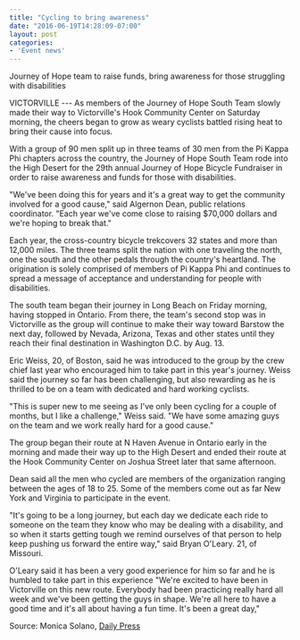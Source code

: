```yaml
---
title: "Cycling to bring awareness"
date: "2016-06-19T14:28:09-07:00"
layout: post
categories:
- 'Event news'
---
```


Journey of Hope team to raise funds, bring awareness for those struggling with disabilities

VICTORVILLE --- As members of the Journey of Hope South Team slowly made their way to Victorville's Hook Community Center on Saturday morning, the cheers began to grow as weary cyclists battled rising heat to bring their cause into focus.

With a group of 90 men split up in three teams of 30 men from the Pi Kappa Phi chapters across the country, the Journey of Hope South Team rode into the High Desert for the 29th annual Journey of Hope Bicycle Fundraiser in order to raise awareness and funds for those with disabilities.

"We've been doing this for years and it's a great way to get the community involved for a good cause," said Algernon Dean, public relations coordinator. "Each year we've come close to raising $70,000 dollars and we're hoping to break that."

Each year, the cross-country bicycle trekcovers 32 states and more than 12,000 miles. The three teams split the nation with one traveling the north, one the south and the other pedals through the country's heartland. The origination is solely comprised of members of Pi Kappa Phi and continues to spread a message of acceptance and understanding for people with disabilities.

The south team began their journey in Long Beach on Friday morning, having stopped in Ontario. From there, the team's second stop was in Victorville as the group will continue to make their way toward Barstow the next day, followed by Nevada, Arizona, Texas and other states until they reach their final destination in Washington D.C. by Aug. 13.

Eric Weiss, 20, of Boston, said he was introduced to the group by the crew chief last year who encouraged him to take part in this year's journey. Weiss said the journey so far has been challenging, but also rewarding as he is thrilled to be on a team with dedicated and hard working cyclists.

"This is super new to me seeing as I've only been cycling for a couple of months, but I like a challenge," Weiss said. "We have some amazing guys on the team and we work really hard for a good cause."

The group began their route at N Haven Avenue in Ontario early in the morning and made their way up to the High Desert and ended their route at the Hook Community Center on Joshua Street later that same afternoon.

Dean said all the men who cycled are members of the organization ranging between the ages of 18 to 25. Some of the members come out as far New York and Virginia to participate in the event.

"It's going to be a long journey, but each day we dedicate each ride to someone on the team they know who may be dealing with a disability, and so when it starts getting tough we remind ourselves of that person to help keep pushing us forward the entire way," said Bryan O'Leary. 21, of Missouri.

O'Leary said it has been a very good experience for him so far and he is humbled to take part in this experience "We're excited to have been in Victorville on this new route. Everybody had been practicing really hard all week and we've been getting the guys in shape. We're all here to have a good time and it's all about having a fun time. It's been a great day,"

Source: Monica Solano, [Daily Press](https://www.vvdailypress.com/)